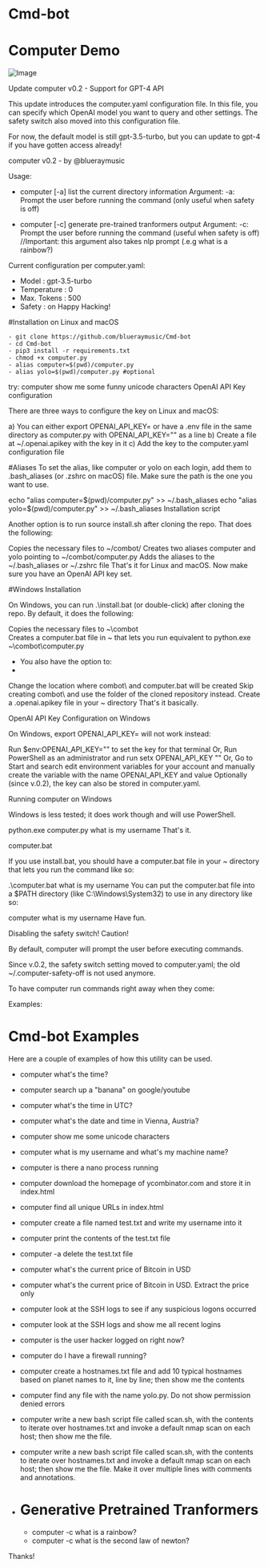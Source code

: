 # Cmd-bot

# Computer Demo
![Image](https://github.com/blueraymusic/Cmd-bot/assets/83096078/cfc199a3-bf06-4b67-a59c-2022d2a19368)

Update computer v0.2 - Support for GPT-4 API

This update introduces the computer.yaml configuration file. In this file, you can specify which OpenAI model you want to query and other settings. The safety switch also moved into this configuration file.

For now, the default model is still gpt-3.5-turbo, but you can update to gpt-4 if you have gotten access already!

computer v0.2 - by @blueraymusic

Usage: 
- computer [-a] list the current directory information
Argument: -a: Prompt the user before running the command (only useful when safety is off)

- computer [-c] generate pre-trained tranformers output
Argument: -c: Prompt the user before running the command (useful when safety is off)
//Important: this argument also takes nlp prompt (.e.g what is a rainbow?)



Current configuration per computer.yaml:
* Model        : gpt-3.5-turbo
* Temperature  : 0
* Max. Tokens  : 500
* Safety       : on
Happy Hacking!

#Installation on Linux and macOS

    - git clone https://github.com/blueraymusic/Cmd-bot
    - cd Cmd-bot
    - pip3 install -r requirements.txt
    - chmod +x computer.py
    - alias computer=$(pwd)/computer.py
    - alias yolo=$(pwd)/computer.py #optional

try: computer show me some funny unicode characters
OpenAI API Key configuration

There are three ways to configure the key on Linux and macOS:

a) You can either export OPENAI_API_KEY=<yourkey> or have a .env file in the same directory as computer.py with OPENAI_API_KEY="<yourkey>" as a line
b) Create a file at ~/.openai.apikey with the key in it
c) Add the key to the computer.yaml configuration file


#Aliases
To set the alias, like computer or yolo on each login, add them to .bash_aliases (or .zshrc on macOS) file. Make sure the path is the one you want to use.

echo "alias computer=$(pwd)/computer.py"     >> ~/.bash_aliases
echo "alias yolo=$(pwd)/computer.py" >> ~/.bash_aliases
Installation script

Another option is to run source install.sh after cloning the repo. That does the following:

Copies the necessary files to ~/combot/
Creates two aliases computer and yolo pointing to ~/combot/computer.py
Adds the aliases to the ~/.bash_aliases or ~/.zshrc file
That's it for Linux and macOS. Now make sure you have an OpenAI API key set.



#Windows Installation

On Windows, you can run .\install.bat (or double-click) after cloning the repo. By default, it does the following:

Copies the necessary files to ~\combot\
Creates a computer.bat file in ~ that lets you run equivalent to python.exe ~\combot\computer.py

- You also have the option to:
- 
Change the location where combot\ and computer.bat will be created
Skip creating combot\ and use the folder of the cloned repository instead.
Create a .openai.apikey file in your ~ directory
That's it basically.

OpenAI API Key Configuration on Windows

On Windows, export OPENAI_API_KEY=<yourkey> will not work instead:

Run $env:OPENAI_API_KEY="<yourkey>" to set the key for that terminal
Or, Run PowerShell as an administrator and run setx OPENAI_API_KEY "<yourkey>"
Or, Go to Start and search edit environment variables for your account and manually create the variable with the name OPENAI_API_KEY and value <yourkey>
Optionally (since v.0.2), the key can also be stored in computer.yaml.

Running computer on Windows

Windows is less tested; it does work though and will use PowerShell.

python.exe computer.py what is my username
That's it.

computer.bat

If you use install.bat, you should have a computer.bat file in your ~ directory that lets you run the command like so:

.\computer.bat what is my username
You can put the computer.bat file into a $PATH directory (like C:\Windows\System32) to use in any directory like so:

computer what is my username
Have fun.

Disabling the safety switch! Caution!

By default, computer will prompt the user before executing commands.

Since v.0.2, the safety switch setting moved to computer.yaml; the old ~/.computer-safety-off is not used anymore.

To have computer run commands right away when they come:

Examples:
# Cmd-bot Examples

Here are a couple of examples of how this utility can be used.

- computer what's the time?
- computer search up a "banana" on google/youtube
- computer what's the time in UTC?
- computer what's the date and time in Vienna, Austria?
- computer show me some unicode characters
- computer what is my username and what's my machine name?
- computer is there a nano process running
- computer download the homepage of ycombinator.com and store it in index.html
- computer find all unique URLs in index.html
- computer create a file named test.txt and write my username into it
- computer print the contents of the test.txt file
- computer -a delete the test.txt file
- computer what's the current price of Bitcoin in USD
- computer what's the current price of Bitcoin in USD. Extract the price only
- computer look at the SSH logs to see if any suspicious logons occurred
- computer look at the SSH logs and show me all recent logins
- computer is the user hacker logged on right now?
- computer do I have a firewall running?
- computer create a hostnames.txt file and add 10 typical hostnames based on planet names to it, line by line; then show me the contents
- computer find any file with the name yolo.py. Do not show permission denied errors
- computer write a new bash script file called scan.sh, with the contents to iterate over hostnames.txt and invoke a default nmap scan on each host; then show me the file.
- computer write a new bash script file called scan.sh, with the contents to iterate over hostnames.txt and invoke a default nmap scan on each host; then show me the file. Make it over multiple lines with comments and annotations.

- # Generative Pretrained Tranformers
    - computer -c what is a rainbow? 
    - computer -c what is the second law of newton?

Thanks!
